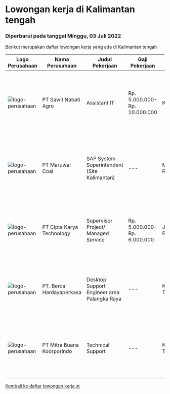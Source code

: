 
  # Lowongan kerja di Kalimantan tengah

  ### Diperbarui pada tanggal Minggu, 03 Juli 2022

  Berikut merupakan daftar lowongan kerja yang ada di Kalimantan tengah

  |Logo Perusahaan | Nama Perusahaan | Judul Pekerjaan | Gaji Pekerjaan | Lokasi | Deskripsi | Tanggal diunggah | Pranala |
  | -------------- | --------------- | --------------- | --------- | --------- | -------------- | ------- | ----------- |
  |![logo-perusahaan](https://image-service-cdn.seek.com.au/914edee7af0f14868669bc528d2e9f1eb565d65e/ee4dce1061f3f616224767ad58cb2fc751b8d2dc)|PT Sawit Nabati Agro|Assistant IT|Rp. 5.000.000-Rp. 10.000.000|Ketapang|Tugas Pekerjaan: Mengatur dan mengawasi koneksi jaringan dan mengkoordinir penggunaan asset IT. Mengatasi masalah gangguan jaringan internet, telepon,...|Senin, 27 Juni 2022|https://www.jobstreet.co.id/id/job/assistant-it-3935103?token=0~d0ba25e7-96ae-4dc8-b01a-23118723ef49&sectionRank=1&jobId=jobstreet-id-job-3935103|
|![logo-perusahaan](https://image-service-cdn.seek.com.au/6edbe8f2018dceb87a8ca50a45a922687599c1a7/ee4dce1061f3f616224767ad58cb2fc751b8d2dc)|PT Maruwai Coal|SAP System Superintendent (Site Kalimantan)|---|Murung Raya|Role ObjectiveThe objective of SAP System Superintendent role is to ensure maximum utilization of SAP at Adaro MetCoal. There will be several modules...|Jumat, 01 Juli 2022|https://www.jobstreet.co.id/id/job/sap-system-superintendent-site-kalimantan-3941012?token=0~d0ba25e7-96ae-4dc8-b01a-23118723ef49&sectionRank=2&jobId=jobstreet-id-job-3941012|
|![logo-perusahaan](https://image-service-cdn.seek.com.au/a11cad0914ed7e7855ca00a4ca693b8cefcb5be2/ee4dce1061f3f616224767ad58cb2fc751b8d2dc)|PT Cipta Karya Technology|Supervisor Project/ Managed Service|Rp. 5.000.000-Rp. 6.000.000|Jawa Barat|Supervisor Project/ Managed Service (Seluruh Indonesia)Kualifikasi : Usia maksimal 45 tahun. Pendidikan minimal SMK/D-3/ Sederajatnya. Pengalaman...|Sabtu, 18 Juni 2022|https://www.jobstreet.co.id/id/job/supervisor-project-managed-service-3925241?token=0~d0ba25e7-96ae-4dc8-b01a-23118723ef49&sectionRank=3&jobId=jobstreet-id-job-3925241|
|![logo-perusahaan](https://image-service-cdn.seek.com.au/6a76252207cfed561e664c874d4631f4aefd8409/ee4dce1061f3f616224767ad58cb2fc751b8d2dc)|PT. Berca Hardayaperkasa|Desktop Support Engineer area Palangka Raya|---|Kalimantan Tengah|Responsibilities: Analyzing, diagnosing, and installation to several areas including desktop hardware, operating systems, application software and...|Kamis, 16 Juni 2022|https://www.jobstreet.co.id/id/job/desktop-support-engineer-area-palangka-raya-3909889?token=0~d0ba25e7-96ae-4dc8-b01a-23118723ef49&sectionRank=4&jobId=jobstreet-id-job-3909889|
|![logo-perusahaan](https://image-service-cdn.seek.com.au/c3069e31aeb13c8256fc0a4cd4047f3f1089329d/ee4dce1061f3f616224767ad58cb2fc751b8d2dc)|PT Mitra Buana Koorporindo|Technical Support|---|Kalimantan Tengah|Maksimal 35 tahun Pendidikan Minimal SMK / D3 / S1 Teknik Informatika/ Jaringan / Elektro Memiliki pengetahuan tentang Hardware &amp; Software system,...|Rabu, 08 Juni 2022|https://www.jobstreet.co.id/id/job/technical-support-3912136?token=0~d0ba25e7-96ae-4dc8-b01a-23118723ef49&sectionRank=5&jobId=jobstreet-id-job-3912136|


  [Kembali ke daftar lowongan kerja 🔙](../README.md#daftar-lowongan-kerja)
  